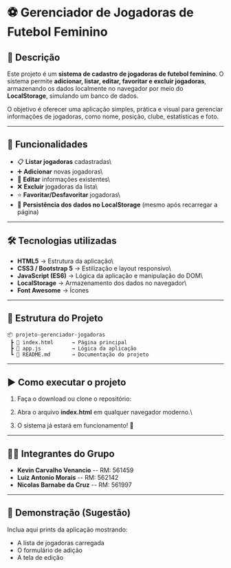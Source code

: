 # ⚽ Gerenciador de Jogadoras de Futebol Feminino

## 📌 Descrição

Este projeto é um **sistema de cadastro de jogadoras de futebol
feminino**.
O sistema permite **adicionar, listar, editar, favoritar e excluir
jogadoras**, armazenando os dados localmente no navegador por meio do
**LocalStorage**, simulando um banco de dados.

O objetivo é oferecer uma aplicação simples, prática e visual para
gerenciar informações de jogadoras, como nome, posição, clube,
estatísticas e foto.

------------------------------------------------------------------------

## 🚀 Funcionalidades

-   📋 **Listar jogadoras** cadastradas\
-   ➕ **Adicionar** novas jogadoras\
-   📝 **Editar** informações existentes\
-   ❌ **Excluir** jogadoras da lista\
-   ⭐ **Favoritar/Desfavoritar** jogadoras\
-   💾 **Persistência dos dados no LocalStorage** (mesmo após recarregar
    a página)

------------------------------------------------------------------------

## 🛠️ Tecnologias utilizadas

-   **HTML5** → Estrutura da aplicação\
-   **CSS3 / Bootstrap 5** → Estilização e layout responsivo\
-   **JavaScript (ES6)** → Lógica da aplicação e manipulação do DOM\
-   **LocalStorage** → Armazenamento dos dados no navegador\
-   **Font Awesome** → Ícones

------------------------------------------------------------------------

## 📂 Estrutura do Projeto

    📦 projeto-gerenciador-jogadoras
     ┣ 📜 index.html      → Página principal
     ┣ 📜 app.js          → Lógica da aplicação
     ┗ 📜 README.md       → Documentação do projeto

------------------------------------------------------------------------

## ▶️ Como executar o projeto

1.  Faça o download ou clone o repositório:

2.  Abra o arquivo **index.html** em qualquer navegador moderno.\

3.  O sistema já estará em funcionamento! 🚀

------------------------------------------------------------------------

## 👨‍💻 Integrantes do Grupo

-   **Kevin Carvalho Venancio** -- RM: 561459
-   **Luiz Antonio Morais** -- RM: 562142
-   **Nicolas Barnabe da Cruz** -- RM: 561997

------------------------------------------------------------------------

## 📸 Demonstração (Sugestão)

Inclua aqui prints da aplicação mostrando:
- A lista de jogadoras carregada
- O formulário de adição
- A tela de edição
